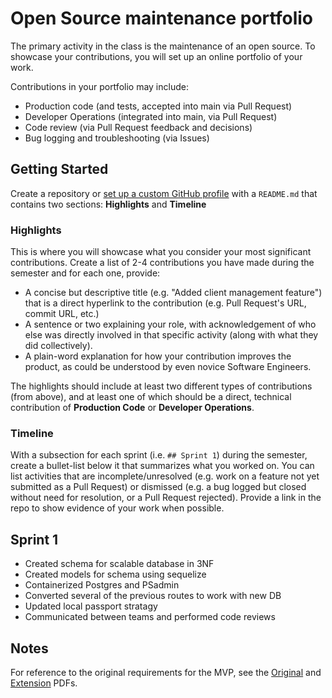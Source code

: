 # Open Source maintenance portfolio

The primary activity in the class is the maintenance of an open source. To showcase your contributions, you will set up an online portfolio of your work.

Contributions in your portfolio may include:

* Production code (and tests, accepted into main via Pull Request)
* Developer Operations (integrated into main, via Pull Request)
* Code review (via Pull Request feedback and decisions)
* Bug logging and troubleshooting (via Issues)

## Getting Started

Create a repository or [set up a custom GitHub profile](https://docs.github.com/en/account-and-profile/setting-up-and-managing-your-github-profile/customizing-your-profile/managing-your-profile-readme) with a `README.md` that contains two sections: **Highlights** and **Timeline**

### Highlights

This is where you will showcase what you consider your most significant contributions. Create a list of 2-4 contributions you have made during the semester and for each one, provide:

* A concise but descriptive title (e.g. "Added client management feature") that is a direct hyperlink to the contribution (e.g. Pull Request's URL, commit URL, etc.)
* A sentence or two explaining your role, with acknowledgement of who else was directly involved in that specific activity (along with what they did collectively).
* A plain-word explanation for how your contribution improves the product, as could be understood by even novice Software Engineers.

The highlights should include at least two different types of contributions (from above), and at least one of which should be a direct, technical contribution of **Production Code** or **Developer Operations**.

### Timeline

With a subsection for each sprint (i.e. `## Sprint 1`) during the semester, create a bullet-list below it that summarizes what you worked on. You can list activities that are incomplete/unresolved (e.g. work on a feature not yet submitted as a Pull Request) or dismissed (e.g. a bug logged but closed without need for resolution, or a Pull Request rejected). Provide a link in the repo to show evidence of your work when possible.

## Sprint 1

* Created schema for scalable database in 3NF
* Created models for schema using sequelize
* Containerized Postgres and PSadmin
* Converted several of the previous routes to work with new DB
* Updated local passport stratagy
* Communicated between teams and performed code reviews

## Notes

For reference to the original requirements for the MVP, see the [Original](docs/Original.pdf) and [Extension](docs/Extension.pdf) PDFs.